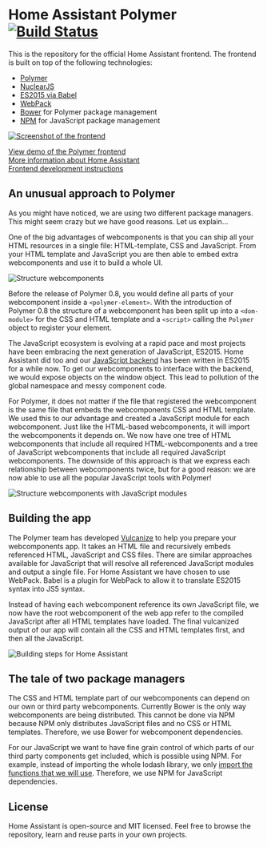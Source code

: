 # Home Assistant Polymer [![Build Status](https://travis-ci.org/balloob/home-assistant-polymer.svg?branch=master)](https://travis-ci.org/balloob/home-assistant-polymer)

This is the repository for the official Home Assistant frontend. The frontend is built on top of the following technologies:

 * [Polymer](https://www.polymer-project.org/1.0/)
 * [NuclearJS](http://optimizely.github.io/nuclear-js/)
 * [ES2015 via Babel](http://babeljs.io/)
 * [WebPack](http://webpack.github.io/)
 * [Bower](https://bower.io) for Polymer package management
 * [NPM](https://npmjs.com) for JavaScript package management

[![Screenshot of the frontend](https://raw.githubusercontent.com/balloob/home-assistant-polymer/master/docs/screenshot.png)](https://home-assistant.io/demo/)

[View demo of the Polymer frontend](https://home-assistant.io/demo/)  
[More information about Home Assistant](https://home-assistant.io)  
[Frontend development instructions](https://home-assistant.io/developers/frontend.html)

## An unusual approach to Polymer

As you might have noticed, we are using two different package managers. This might seem crazy but we have good reasons. Let us explain…

One of the big advantages of webcomponents is that you can ship all your HTML resources in a single file: HTML-template, CSS and JavaScript. From your HTML template and JavaScript you are then able to embed extra webcomponents and use it to build a whole UI.

![Structure webcomponents](https://raw.githubusercontent.com/balloob/home-assistant-polymer/master/docs/webcomponent-embed-js.png)

Before the release of Polymer 0.8, you would define all parts of your webcomponent inside a `<polymer-element>`. With the introduction of Polymer 0.8 the structure of a webcomponent has been split up into a `<dom-module>` for the CSS and HTML template and a `<script>` calling the `Polymer` object to register your element.

The JavaScript ecosystem is evolving at a rapid pace and most projects have been embracing the next generation of JavaScript, ES2015. Home Assistant did too and our [JavaScript backend](https://github.com/balloob/home-assistant-js) has been written in ES2015 for a while now. To get our webcomponents to interface with the backend, we would expose objects on the window object. This lead to pollution of the global namespace and messy component code.

For Polymer, it does not matter if the file that registered the webcomponent is the same file that embeds the webcomponents CSS and HTML template. We used this to our advantage and created a JavaScript module for each webcomponent. Just like the HTML-based webcomponents, it will import the webcomponents it depends on. We now have one tree of HTML webcomponents that include all required HTML-webcomponents and a tree of JavaScript webcomponents that include all required JavaScript webcomponents. The downside of this approach is that we express each relationship between webcomponents twice, but for a good reason: we are now able to use all the popular JavaScript tools with Polymer!

![Structure webcomponents with JavaScript modules](https://raw.githubusercontent.com/balloob/home-assistant-polymer/master/docs/webcomponent-js-modules.png)

## Building the app

The Polymer team has developed [Vulcanize](https://github.com/polymer/vulcanize) to help you prepare your webcomponents app. It takes an HTML file and recursively embeds referenced HTML, JavaScript and CSS files. There are similar approaches available for JavaScript that will resolve all referenced JavaScript modules and output a single file. For Home Assistant we have chosen to use WebPack. Babel is a plugin for WebPack to allow it to translate ES2015 syntax into JS5 syntax.

Instead of having each webcomponent reference its own JavaScript file, we now have the root webcomponent of the web app refer to the compiled JavaScript after all HTML templates have loaded. The final vulcanized output of our app will contain all the CSS and HTML templates first, and then all the JavaScript.

![Building steps for Home Assistant](https://raw.githubusercontent.com/balloob/home-assistant-polymer/master/docs/es2015-build-steps.png)

## The tale of two package managers

The CSS and HTML template part of our webcomponents can depend on our own or third party webcomponents. Currently Bower is the only way webcomponents are being distributed. This cannot be done via NPM because NPM only distributes JavaScript files and no CSS or HTML templates. Therefore, we use Bower for webcomponent dependencies.

For our JavaScript we want to have fine grain control of which parts of our third party components get included, which is possible using NPM. For example, instead of importing the whole lodash library, we only [import the functions that we will use](https://github.com/balloob/home-assistant-polymer/blob/8e143c2e4461771a51cdead553b7fa9e5bbdf772/src/components/state-history-chart-line.js#L1-L4). Therefore, we use NPM for JavaScript dependencies.

## License
Home Assistant is open-source and MIT licensed. Feel free to browse the repository, learn and reuse parts in your own projects.
